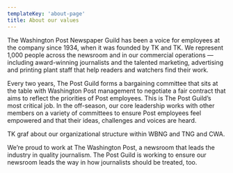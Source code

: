 ```yaml
---
templateKey: 'about-page'
title: About our values
---
```

The Washington Post Newspaper Guild has been a voice for employees at the company since 1934, when it was founded by TK and TK. We represent 1,000 people across the newsroom and in our commercial operations — including award-winning journalists and the talented marketing, advertising and printing plant staff that help readers and watchers find their work.

Every two years, The Post Guild forms a bargaining committee that sits at the table with Washington Post management to negotiate a fair contract that aims to reflect the priorities of Post employees. This is The Post Guild’s most critical job. In the off-season, our core leadership works with other members on a variety of committees to ensure Post employees feel empowered and that their ideas, challenges and voices are heard.

TK graf about our organizational structure within WBNG and TNG and CWA.

We’re proud to work at The Washington Post, a newsroom that leads the industry in quality journalism. The Post Guild is working to ensure our newsroom leads the way in how journalists should be treated, too.
